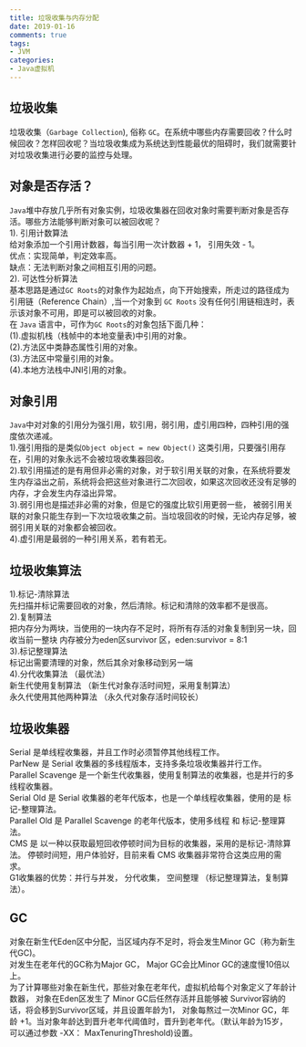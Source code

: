 ```yaml
---
title: 垃圾收集与内存分配
date: 2019-01-16
comments: true 
tags:
- JVM
categories:  
- Java虚拟机
---
```


## 垃圾收集
垃圾收集（`Garbage Collection`), 俗称 `GC`。在系统中哪些内存需要回收？什么时候回收？怎样回收呢？当垃圾收集成为系统达到性能最优的阻碍时，我们就需要针对垃圾收集进行必要的监控与处理。

## 对象是否存活？
`Java`堆中存放几乎所有对象实例，垃圾收集器在回收对象时需要判断对象是否存活。哪些方法能够判断对象可以被回收呢？   
1). 引用计数算法   
给对象添加一个引用计数器，每当引用一次计数器 + 1， 引用失效 - 1。   
优点：实现简单，判定效率高。   
缺点：无法判断对象之间相互引用的问题。   
2). 可达性分析算法   
基本思路是通过`GC Roots`的对象作为起始点，向下开始搜索，所走过的路径成为引用链（Reference Chain）,当一个对象到 `GC Roots` 没有任何引用链相连时，表示该对象不可用，即是可以被回收的对象。   
在 `Java` 语言中，可作为`GC Roots`的对象包括下面几种：   
(1).虚拟机栈（栈帧中的本地变量表)中引用的对象。   
(2).方法区中类静态属性引用的对象。   
(3).方法区中常量引用的对象。   
(4).本地方法栈中JNI引用的对象。   

## 对象引用
`Java`中对对象的引用分为强引用，软引用，弱引用，虚引用四种，四种引用的强度依次递减。   
1).强引用指的是类似`Object object = new Object()` 这类引用，只要强引用存在，引用的对象永远不会被垃圾收集器回收。   
2).软引用描述的是有用但非必需的对象，对于软引用关联的对象，在系统将要发生内存溢出之前，系统将会把这些对象进行二次回收，如果这次回收还没有足够的内存，才会发生内存溢出异常。   
3).弱引用也是描述非必需的对象，但是它的强度比软引用更弱一些， 被弱引用关联的对象只能生存到一下次垃圾收集之前。当垃圾回收的时候，无论内存足够，被弱引用关联的对象都会被回收。   
4).虚引用是最弱的一种引用关系，若有若无。

## 垃圾收集算法
1).标记-清除算法   
先扫描并标记需要回收的对象，然后清除。标记和清除的效率都不是很高。   
2).复制算法   
把内存分为两块，当使用的一块内存不足时，将所有存活的对象复制到另一块，回收当前一整块
内存被分为eden区survivor 区，eden:survivor = 8:1   
3).标记整理算法      
标记出需要清理的对象，然后其余对象移动到另一端      
4).分代收集算法  （最优法）    
新生代使用复制算法  （新生代对象存活时间短，采用复制算法）   
永久代使用其他两种算法 （永久代对象存活时间较长）   
## 垃圾收集器
Serial 是单线程收集器，并且工作时必须暂停其他线程工作。   
ParNew 是 Serial 收集器的多线程版本，支持多条垃圾收集器并行工作。   
Parallel Scavenge 是一个新生代收集器，使用复制算法的收集器，也是并行的多线程收集器。   
Serial Old 是 Serial 收集器的老年代版本，也是一个单线程收集器，使用的是 标记-整理算法。   
Parallel Old 是 Parallel Scavenge 的老年代版本，使用多线程 和 标记-整理算法。   
CMS 是 以一种以获取最短回收停顿时间为目标的收集器，采用的是标记-清除算法。 停顿时间短，用户体验好，目前来看 CMS 收集器非常符合这类应用的需求。   
G1收集器的优势：并行与并发， 分代收集， 空间整理 （标记整理算法，复制算法）。
## GC
对象在新生代Eden区中分配，当区域内存不足时，将会发生Minor GC（称为新生代GC)。      
对发生在老年代的GC称为Major GC， Major GC会比Minor GC的速度慢10倍以上。    
为了计算哪些对象在新生代，那些对象在老年代，虚拟机给每个对象定义了年龄计数器， 对象在Eden区发生了 Minor GC后任然存活并且能够被 Survivor容纳的话，将会移到Survivor区域，并且设置年龄为1，
对象每熬过一次Minor GC，年龄 +1。当对象年龄达到晋升老年代阈值时，晋升到老年代。（默认年龄为15岁， 可以通过参数 -XX： MaxTenuringThreshold)设置。  